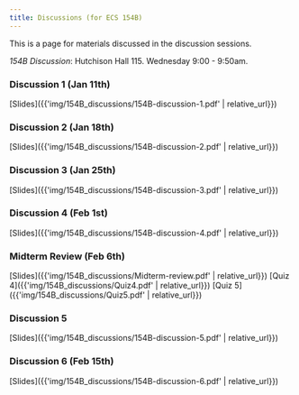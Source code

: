 ```yaml
---
title: Discussions (for ECS 154B)
---
```


This is a page for materials discussed in the discussion sessions.

*154B Discussion*: Hutchison Hall 115. Wednesday 9:00 - 9:50am.

### Discussion 1 (Jan 11th)

[Slides]({{'img/154B_discussions/154B-discussion-1.pdf' | relative_url}})

### Discussion 2 (Jan 18th)
[Slides]({{'img/154B_discussions/154B-discussion-2.pdf' | relative_url}})

### Discussion 3 (Jan 25th)
[Slides]({{'img/154B_discussions/154B-discussion-3.pdf' | relative_url}})

### Discussion 4 (Feb 1st)
[Slides]({{'img/154B_discussions/154B-discussion-4.pdf' | relative_url}})

### Midterm Review (Feb 6th)
[Slides]({{'img/154B_discussions/Midterm-review.pdf' | relative_url}})
[Quiz 4]({{'img/154B_discussions/Quiz4.pdf' | relative_url}})
[Quiz 5]({{'img/154B_discussions/Quiz5.pdf' | relative_url}})

### Discussion 5
[Slides]({{'img/154B_discussions/154B-discussion-5.pdf' | relative_url}})

### Discussion 6 (Feb 15th)
[Slides]({{'img/154B_discussions/154B-discussion-6.pdf' | relative_url}})
